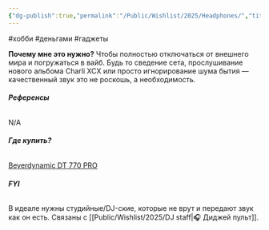 ```yaml
---
{"dg-publish":true,"permalink":"/Public/Wishlist/2025/Headphones/","title":"🎧 Наушники"}
---
```


#хобби #деньгами #гаджеты

**Почему мне это нужно?** Чтобы полностью отключаться от внешнего мира и погружаться в вайб. Будь то сведение сета, прослушивание нового альбома Charli XCX или просто игнорирование шума бытия — качественный звук это не роскошь, а необходимость.

###### **Референсы** 
N/A

###### **Где купить?** 
[Beyerdynamic DT 770 PRO](placeholder_link)

###### **FYI** 
В идеале нужны студийные/DJ-ские, которые не врут и передают звук как он есть. Связаны с [[Public/Wishlist/2025/DJ staff\|🎧 Диджей пульт]].